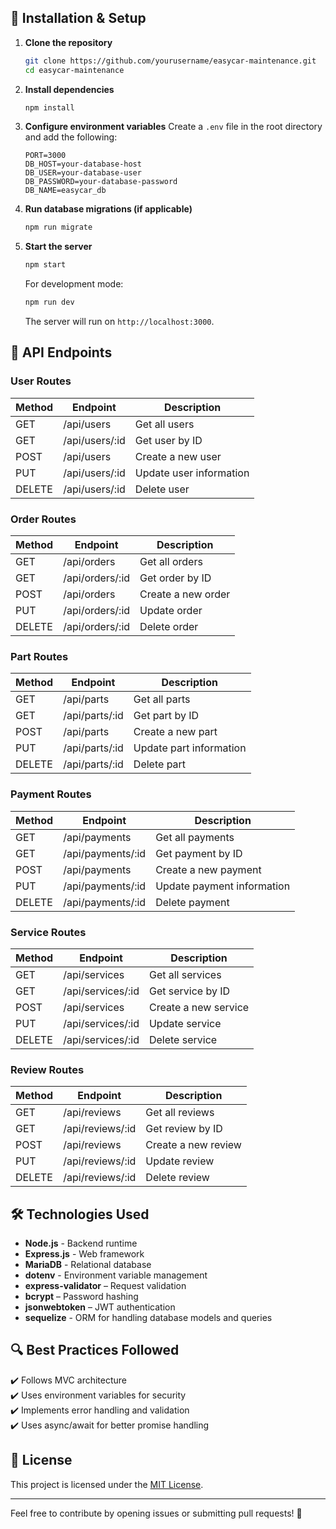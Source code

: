 
## 🚀 Installation & Setup
1. **Clone the repository**
    ```sh
    git clone https://github.com/yourusername/easycar-maintenance.git
    cd easycar-maintenance
    ```

2. **Install dependencies**
    ```sh
    npm install
    ```

3. **Configure environment variables**
    Create a `.env` file in the root directory and add the following:
    ```env
    PORT=3000
    DB_HOST=your-database-host
    DB_USER=your-database-user
    DB_PASSWORD=your-database-password
    DB_NAME=easycar_db
    ```

4. **Run database migrations (if applicable)**
    ```sh
    npm run migrate
    ```

5. **Start the server**
    ```sh
    npm start
    ```
    For development mode:
    ```sh
    npm run dev
    ```
    The server will run on `http://localhost:3000`.

## 📌 API Endpoints

### User Routes
| Method | Endpoint                    | Description                  |
|--------|-----------------------------|------------------------------|
| GET    | /api/users                  | Get all users               |
| GET    | /api/users/:id              | Get user by ID              |
| POST   | /api/users                  | Create a new user           |
| PUT    | /api/users/:id              | Update user information     |
| DELETE | /api/users/:id              | Delete user                 |

### Order Routes
| Method | Endpoint                    | Description                          |
|--------|-----------------------------|--------------------------------------|
| GET    | /api/orders                 | Get all orders                      |
| GET    | /api/orders/:id             | Get order by ID                     |
| POST   | /api/orders                 | Create a new order                  |
| PUT    | /api/orders/:id             | Update order                        |
| DELETE | /api/orders/:id             | Delete order                        |

### Part Routes
| Method | Endpoint                    | Description                          |
|--------|-----------------------------|--------------------------------------|
| GET    | /api/parts                  | Get all parts                        |
| GET    | /api/parts/:id              | Get part by ID                       |
| POST   | /api/parts                  | Create a new part                   |
| PUT    | /api/parts/:id              | Update part information             |
| DELETE | /api/parts/:id              | Delete part                          |

### Payment Routes
| Method | Endpoint                    | Description                          |
|--------|-----------------------------|--------------------------------------|
| GET    | /api/payments               | Get all payments                    |
| GET    | /api/payments/:id           | Get payment by ID                   |
| POST   | /api/payments               | Create a new payment                |
| PUT    | /api/payments/:id           | Update payment information          |
| DELETE | /api/payments/:id           | Delete payment                      |

### Service Routes
| Method | Endpoint                    | Description                          |
|--------|-----------------------------|--------------------------------------|
| GET    | /api/services               | Get all services                     |
| GET    | /api/services/:id           | Get service by ID                    |
| POST   | /api/services               | Create a new service                 |
| PUT    | /api/services/:id           | Update service                       |
| DELETE | /api/services/:id           | Delete service                       |

### Review Routes
| Method | Endpoint                    | Description                          |
|--------|-----------------------------|--------------------------------------|
| GET    | /api/reviews                | Get all reviews                     |
| GET    | /api/reviews/:id            | Get review by ID                    |
| POST   | /api/reviews                | Create a new review                 |
| PUT    | /api/reviews/:id            | Update review                       |
| DELETE | /api/reviews/:id            | Delete review                       |

## 🛠 Technologies Used
- **Node.js** - Backend runtime
- **Express.js** - Web framework
- **MariaDB** - Relational database
- **dotenv** - Environment variable management
- **express-validator** – Request validation
- **bcrypt** – Password hashing
- **jsonwebtoken** – JWT authentication
- **sequelize** - ORM for handling database models and queries

## 🔍 Best Practices Followed
✔️ Follows MVC architecture  
✔️ Uses environment variables for security  
✔️ Implements error handling and validation  
✔️ Uses async/await for better promise handling  

## 📝 License
This project is licensed under the [MIT License](LICENSE).

---
Feel free to contribute by opening issues or submitting pull requests! 🚀

